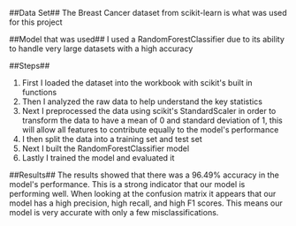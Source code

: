 ##Data Set## 
The Breast Cancer dataset from scikit-learn is what was used for this project

##Model that was used##
I used a RandomForestClassifier due to its ability to handle very large datasets with a high accuracy

##Steps##
1. First I loaded the dataset into the workbook with scikit's built in functions
2. Then I analyzed the raw data to help understand the key statistics
3. Next I preprocessed the data using scikit's StandardScaler in order to transform the data to have a mean of 0 and standard deviation of 1, this will allow all features to contribute equally to the model's performance
4. I then split the data into a training set and test set
5. Next I built the RandomForestClassifier model
6. Lastly I trained the model and evaluated it


##Results##
The results showed that there was a 96.49% accuracy in the model's performance. This is a strong indicator that our model is performing well.
When looking at the confusion matrix it appears that our model has a high precision, high recall, and high F1 scores. This means our model is very accurate with only a few misclassifications. 
